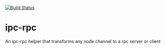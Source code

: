[![Build Status](https://travis-ci.org/micro-node/ipc-rpc.svg)](http://travis-ci.org/micro-node/ipc-rpc)
# ipc-rpc
An ipc-rpc helper that transforms any node channel to a rpc server or client

